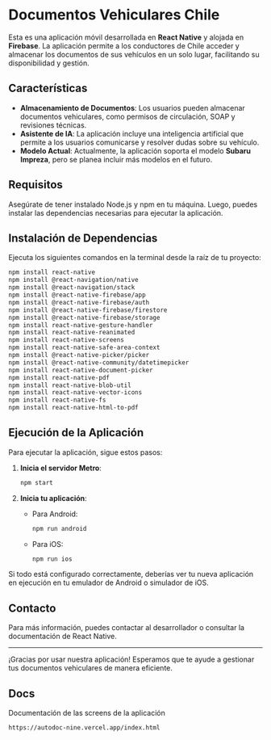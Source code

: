 # Documentos Vehiculares Chile

Esta es una aplicación móvil desarrollada en **React Native** y alojada en **Firebase**. La aplicación permite a los conductores de Chile acceder y almacenar los documentos de sus vehículos en un solo lugar, facilitando su disponibilidad y gestión.

## Características

- **Almacenamiento de Documentos**: Los usuarios pueden almacenar documentos vehiculares, como permisos de circulación, SOAP y revisiones técnicas.
- **Asistente de IA**: La aplicación incluye una inteligencia artificial que permite a los usuarios comunicarse y resolver dudas sobre su vehículo.
- **Modelo Actual**: Actualmente, la aplicación soporta el modelo **Subaru Impreza**, pero se planea incluir más modelos en el futuro.

## Requisitos

Asegúrate de tener instalado Node.js y npm en tu máquina. Luego, puedes instalar las dependencias necesarias para ejecutar la aplicación.

## Instalación de Dependencias

Ejecuta los siguientes comandos en la terminal desde la raíz de tu proyecto:

```bash
npm install react-native
npm install @react-navigation/native
npm install @react-navigation/stack
npm install @react-native-firebase/app
npm install @react-native-firebase/auth
npm install @react-native-firebase/firestore
npm install @react-native-firebase/storage
npm install react-native-gesture-handler
npm install react-native-reanimated
npm install react-native-screens
npm install react-native-safe-area-context
npm install @react-native-picker/picker
npm install @react-native-community/datetimepicker
npm install react-native-document-picker
npm install react-native-pdf
npm install react-native-blob-util
npm install react-native-vector-icons
npm install react-native-fs
npm install react-native-html-to-pdf
```

## Ejecución de la Aplicación

Para ejecutar la aplicación, sigue estos pasos:

1. **Inicia el servidor Metro**:
   ```bash
   npm start
   ```

2. **Inicia tu aplicación**:
   - Para Android:
     ```bash
     npm run android
     ```
   - Para iOS:
     ```bash
     npm run ios
     ```

Si todo está configurado correctamente, deberías ver tu nueva aplicación en ejecución en tu emulador de Android o simulador de iOS.


## Contacto

Para más información, puedes contactar al desarrollador o consultar la documentación de React Native.

---

¡Gracias por usar nuestra aplicación! Esperamos que te ayude a gestionar tus documentos vehiculares de manera eficiente.


## Docs
Documentación de las screens de la aplicación
```
https://autodoc-nine.vercel.app/index.html
```
